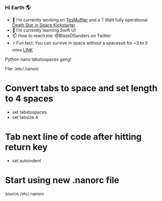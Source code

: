 ### Hi Earth 🌎

- 🔭 I’m currently working on [TesMuffler](https://github.com/OpenSourceIronman/Tes) and a 7 Watt fully operational [Death Star in Space Kickstarter](http://www.deathstarinspace.com)
- 🌱 I’m currently learning Swift UI
- 📫 How to reach me: @BlazeDSanders on Twitter
- ⚡ Fun fact: You can survive in space without a spacesuit for ~3 to 5 mins [LINK](http://teacherlink.ed.usu.edu/tlnasa/reference/imaginedvd/files/imagine/docs/ask_astro/answers/970603.html)

Python nano tabstospaces gang!

File: /etc/.nanorc

# Convert tabs to space and set length to 4 spaces
- set tabstospaces
- set tabsize 4

# Tab next line of code after hitting return key
- set autoindent

# Start using new .nanorc file
source /etc/.nanorc
